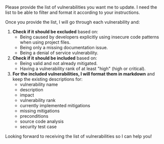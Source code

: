 Please provide the list of vulnerabilities you want me to update. I need the list to be able to filter and format it according to your instructions.

Once you provide the list, I will go through each vulnerability and:

1. **Check if it should be excluded** based on:
    * Being caused by developers explicitly using insecure code patterns when using project files.
    * Being only a missing documentation issue.
    * Being a denial of service vulnerability.
2. **Check if it should be included** based on:
    * Being valid and not already mitigated.
    * Having a vulnerability rank of at least "high" (high or critical).
3. **For the included vulnerabilities, I will format them in markdown** and keep the existing descriptions for:
    * vulnerability name
    * description
    * impact
    * vulnerability rank
    * currently implemented mitigations
    * missing mitigations
    * preconditions
    * source code analysis
    * security test case

Looking forward to receiving the list of vulnerabilities so I can help you!
